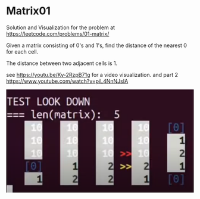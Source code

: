 # Matrix01

Solution and Visualization for the problem at https://leetcode.com/problems/01-matrix/

Given a matrix consisting of 0's and 1's, find the distance of the nearest 0 for each cell.

The distance between two adjacent cells is 1.

see https://youtu.be/Ky-2RzpB71g for a video visualization.
and part 2 https://www.youtube.com/watch?v=piL4NnNJsIA

[![Visualization](Screenshot%20from%202020-07-20%2020-59-40.png)](https://www.youtube.com/watch?v=piL4NnNJsIA)
